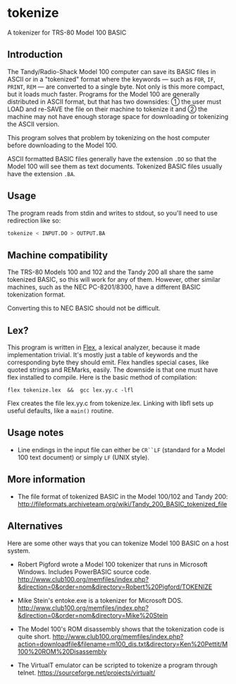 # tokenize

A tokenizer for TRS-80 Model 100 BASIC

## Introduction

The Tandy/Radio-Shack Model 100 computer can save its BASIC files in
ASCII or in a "tokenized" format where the keywords — such as `FOR`, `IF`, `PRINT`, `REM` — are converted to a single byte. Not only is this more compact, but it loads much faster. Programs for the Model 100 are generally distributed in ASCII format, but that has two downsides: ① the user must LOAD and re-SAVE the file on their machine to tokenize it and ② the machine may not have enough storage space for downloading or tokenizing the ASCII version.

This program solves that problem by tokenizing on the host computer before downloading to the Model 100.

ASCII formatted BASIC files generally have the extension `.DO` so that
the Model 100 will see them as text documents. Tokenized BASIC files
usually have the extension `.BA`. 

## Usage

The program reads from stdin and writes to stdout, so you'll need
to use redirection like so:

``` bash
tokenize < INPUT.DO > OUTPUT.BA
```

## Machine compatibility

The TRS-80 Models 100 and 102 and the Tandy 200 all share the same tokenized BASIC, so this will work for any of them. However, other similar machines, such as the NEC PC-8201/8300, have a different BASIC tokenization format. 

Converting this to NEC BASIC should not be difficult.

## Lex?

This program is written in
[Flex](https://web.stanford.edu/class/archive/cs/cs143/cs143.1128/handouts/050%20Flex%20In%20A%20Nutshell.pdf),
a lexical analyzer, because it made implementation trivial. It's mostly
just a table of keywords and the corresponding byte they should emit.
Flex handles special cases, like quoted strings and REMarks, easily.
The downside is that one must have flex installed to compile.
Here is the basic method of compilation:

```
flex tokenize.lex  &&  gcc lex.yy.c -lfl
```

Flex creates the file lex.yy.c from tokenize.lex. Linking with libfl
sets up useful defaults, like a `main()` routine.

## Usage notes

* Line endings in the input file can either be `CR``LF` (standard for
  a Model 100 text document) or simply `LF` (UNIX style).

## More information

* The file format of tokenized BASIC in the Model 100/102 and Tandy 200: 
  http://fileformats.archiveteam.org/wiki/Tandy_200_BASIC_tokenized_file

## Alternatives

Here are some other ways that you can tokenize Model 100 BASIC on a host system. 

* Robert Pigford wrote a Model 100 tokenizer that runs in Microsoft Windows.
  Includes PowerBASIC source code. 
  http://www.club100.org/memfiles/index.php?&direction=0&order=nom&directory=Robert%20Pigford/TOKENIZE

* Mike Stein's entoke.exe is a tokenizer for Microsoft DOS.
  http://www.club100.org/memfiles/index.php?&direction=0&order=nom&directory=Mike%20Stein
  
* The Model 100's ROM disassembly shows that the tokenization code is quite short.
  http://www.club100.org/memfiles/index.php?action=downloadfile&filename=m100_dis.txt&directory=Ken%20Pettit/M100%20ROM%20Disassembly
  
* The VirtualT emulator can be scripted to tokenize a program through telnet.
  https://sourceforge.net/projects/virtualt/
